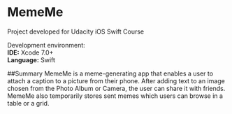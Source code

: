 # MemeMe

Project developed for Udacity iOS Swift Course

Development environment:
<br><b>IDE:</b> Xcode 7.0+
<br><b>Language:</b> Swift

##Summary
MemeMe is a meme-generating app that enables a user to attach a caption to a picture from their phone. After adding text to an image chosen from the Photo Album or Camera, the user can share it with friends. MemeMe also temporarily stores sent memes which users can browse in a table or a grid.
